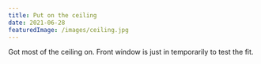 ```yaml
---
title: Put on the ceiling
date: 2021-06-28
featuredImage: /images/ceiling.jpg
---
```


Got most of the ceiling on. Front window is just in temporarily to test the fit.
